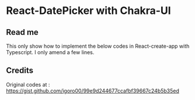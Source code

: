 # React-DatePicker with Chakra-UI

## Read me
This only show how to implement the below codes in React-create-app with Typescript.
I only amend a few lines.


## Credits
Original codes at : https://gist.github.com/igoro00/99e9d244677ccafbf39667c24b5b35ed

